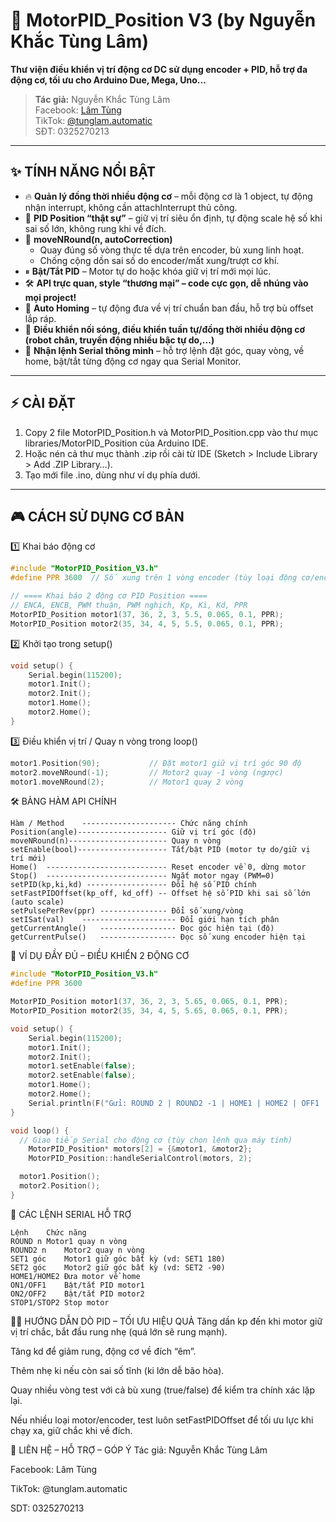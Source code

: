 # 🚀 MotorPID_Position V3 (by Nguyễn Khắc Tùng Lâm)  
**Thư viện điều khiển vị trí động cơ DC sử dụng encoder + PID, hỗ trợ đa động cơ, tối ưu cho Arduino Due, Mega, Uno...**

> **Tác giả:** Nguyễn Khắc Tùng Lâm  
> Facebook: [Lâm Tùng](https://facebook.com/tunglam060504)  
> TikTok: [@tunglam.automatic](https://tiktok.com/@tunglam.automatic)  
> SĐT: 0325270213

---

## ✨ TÍNH NĂNG NỔI BẬT

- 🔥 **Quản lý đồng thời nhiều động cơ** – mỗi động cơ là 1 object, tự động nhận interrupt, không cần attachInterrupt thủ công.
- 🎯 **PID Position “thật sự”** – giữ vị trí siêu ổn định, tự động scale hệ số khi sai số lớn, không rung khi về đích.
- 🔄 **moveNRound(n, autoCorrection)**  
  - Quay đúng số vòng thực tế dựa trên encoder, bù xung linh hoạt.
  - Chống cộng dồn sai số do encoder/mất xung/trượt cơ khí.
- ⏸ **Bật/Tắt PID** – Motor tự do hoặc khóa giữ vị trí mới mọi lúc.
- 🛠️ **API trực quan, style “thương mại” – code cực gọn, dễ nhúng vào mọi project!**
- 🏡 **Auto Homing** – tự động đưa về vị trí chuẩn ban đầu, hỗ trợ bù offset lắp ráp.
- 🔗 **Điều khiển nối sóng, điều khiển tuần tự/đồng thời nhiều động cơ (robot chân, truyền động nhiều bậc tự do,...)**
- 💬 **Nhận lệnh Serial thông minh** – hỗ trợ lệnh đặt góc, quay vòng, về home, bật/tắt từng động cơ ngay qua Serial Monitor.

---

## ⚡️ CÀI ĐẶT

1. Copy 2 file MotorPID_Position.h và MotorPID_Position.cpp vào thư mục libraries/MotorPID_Position của Arduino IDE.
2. Hoặc nén cả thư mục thành .zip rồi cài từ IDE (Sketch > Include Library > Add .ZIP Library…).
3. Tạo mới file .ino, dùng như ví dụ phía dưới.
---

## 🎮 CÁCH SỬ DỤNG CƠ BẢN
1️⃣ Khai báo động cơ

```cpp
#include "MotorPID_Position_V3.h"
#define PPR 3600  // Số xung trên 1 vòng encoder (tùy loại động cơ/encoder thực tế)

// ==== Khai báo 2 động cơ PID Position ====
// ENCA, ENCB, PWM thuận, PWM nghịch, Kp, Ki, Kd, PPR
MotorPID_Position motor1(37, 36, 2, 3, 5.5, 0.065, 0.1, PPR);
MotorPID_Position motor2(35, 34, 4, 5, 5.5, 0.065, 0.1, PPR);
```
2️⃣ Khởi tạo trong setup()
```cpp
void setup() {
    Serial.begin(115200);
    motor1.Init();
    motor2.Init();
    motor1.Home();
    motor2.Home();
}
```
3️⃣ Điều khiển vị trí / Quay n vòng trong loop()
```cpp
motor1.Position(90);           // Đặt motor1 giữ vị trí góc 90 độ
motor2.moveNRound(-1);         // Motor2 quay -1 vòng (ngược)
motor1.moveNRound(2);          // Motor1 quay 2 vòng 
```
🛠️ BẢNG HÀM API CHÍNH
```
Hàm / Method	--------------------- Chức năng chính
Position(angle)--------------------	Giữ vị trí góc (độ)
moveNRound(n)----------------------	Quay n vòng
setEnable(bool)--------------------	Tắt/bật PID (motor tự do/giữ vị trí mới)
Home()	--------------------------- Reset encoder về 0, dừng motor
Stop()	--------------------------- Ngắt motor ngay (PWM=0)
setPID(kp,ki,kd) ------------------	Đổi hệ số PID chính
setFastPIDOffset(kp_off, kd_off) -- Offset hệ số PID khi sai số lớn (auto scale)
setPulsePerRev(ppr)	--------------- Đổi số xung/vòng
setISat(val)	--------------------- Đổi giới hạn tích phân
getCurrentAngle()	----------------- Đọc góc hiện tại (độ)
getCurrentPulse()	----------------- Đọc số xung encoder hiện tại
```
🚦 VÍ DỤ ĐẦY ĐỦ – ĐIỀU KHIỂN 2 ĐỘNG CƠ
```cpp
#include "MotorPID_Position_V3.h"
#define PPR 3600

MotorPID_Position motor1(37, 36, 2, 3, 5.65, 0.065, 0.1, PPR);
MotorPID_Position motor2(35, 34, 4, 5, 5.65, 0.065, 0.1, PPR);

void setup() {
    Serial.begin(115200);
    motor1.Init();
    motor2.Init();
    motor1.setEnable(false);
    motor2.setEnable(false);
    motor1.Home();
    motor2.Home();
    Serial.println(F("Gửi: ROUND 2 | ROUND2 -1 | HOME1 | HOME2 | OFF1 | ON1 | SET1 180 | SET2 -90"));
}

void loop() {
  // Giao tiếp Serial cho động cơ (tùy chọn lệnh qua máy tính)
    MotorPID_Position* motors[2] = {&motor1, &motor2};
    MotorPID_Position::handleSerialControl(motors, 2);

  motor1.Position();
  motor2.Position();
}
```
💬 CÁC LỆNH SERIAL HỖ TRỢ
```
Lệnh	Chức năng
ROUND n	Motor1 quay n vòng
ROUND2 n	Motor2 quay n vòng
SET1 góc	Motor1 giữ góc bất kỳ (vd: SET1 180)
SET2 góc	Motor2 giữ góc bất kỳ (vd: SET2 -90)
HOME1/HOME2	Đưa motor về home
ON1/OFF1	Bật/tắt PID motor1
ON2/OFF2	Bật/tắt PID motor2
STOP1/STOP2	Stop motor
```
🧑‍🔬 HƯỚNG DẪN DÒ PID – TỐI ƯU HIỆU QUẢ
Tăng dần kp đến khi motor giữ vị trí chắc, bắt đầu rung nhẹ (quá lớn sẽ rung mạnh).

Tăng kd để giảm rung, động cơ về đích “êm”.

Thêm nhẹ ki nếu còn sai số tĩnh (ki lớn dễ bão hòa).

Quay nhiều vòng test với cả bù xung (true/false) để kiểm tra chính xác lặp lại.

Nếu nhiều loại motor/encoder, test luôn setFastPIDOffset để tối ưu lực khi chạy xa, giữ chắc khi về đích.

🌈 LIÊN HỆ – HỖ TRỢ – GÓP Ý
Tác giả: Nguyễn Khắc Tùng Lâm

Facebook: Lâm Tùng

TikTok: @tunglam.automatic

SDT: 0325270213
